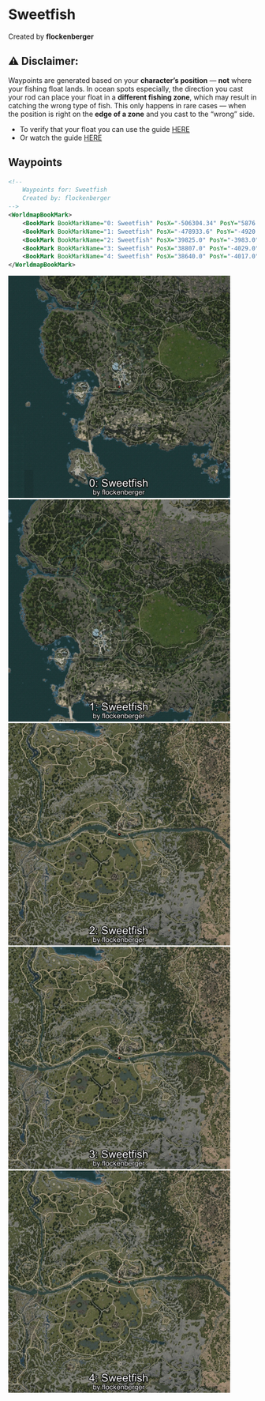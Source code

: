 # Sweetfish
Created by **flockenberger**

## ⚠️ Disclaimer:
Waypoints are generated based on your __**character’s position**__ — __not__ where your fishing float lands.
In ocean spots especially, the direction you cast your rod can place your float in a **different fishing zone**, which may result in catching the wrong type of fish.
This only happens in rare cases — when the position is right on the **edge of a zone** and you cast to the “wrong” side.

- To verify that your float you can use the guide [HERE](https://flockenberger.github.io/bdo-fish-position/)
- Or watch the guide [HERE](https://youtu.be/t-VXcRoNojk)

## Waypoints
```xml
<!--
    Waypoints for: Sweetfish
    Created by: flockenberger
-->
<WorldmapBookMark>
    <BookMark BookMarkName="0: Sweetfish" PosX="-506304.34" PosY="5876.7446" PosZ="-473716.12" />
    <BookMark BookMarkName="1: Sweetfish" PosX="-478933.6" PosY="-4920.791" PosZ="-414426.84" />
    <BookMark BookMarkName="2: Sweetfish" PosX="39825.0" PosY="-3983.0" PosZ="-51349.0" />
    <BookMark BookMarkName="3: Sweetfish" PosX="38807.0" PosY="-4029.0" PosZ="-50899.0" />
    <BookMark BookMarkName="4: Sweetfish" PosX="38640.0" PosY="-4017.0" PosZ="-50838.0" />
</WorldmapBookMark>
```

<img src="./Sweetfish_0_Preview.webp" width="450"/> <img src="./Sweetfish_1_Preview.webp" width="450"/> <img src="./Sweetfish_2_Preview.webp" width="450"/> <img src="./Sweetfish_3_Preview.webp" width="450"/> <img src="./Sweetfish_4_Preview.webp" width="450"/> 